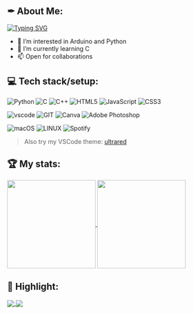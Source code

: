## ✒ About Me:

[![Typing SVG](https://readme-typing-svg.demolab.com?font=Lilita+One&pause=1000&color=B60000&random=false&width=435&lines=Hi%2C+I%E2%80%99m+Ema)](https://git.io/typing-svg)

- 👀 I’m interested in Arduino and Python
- 🌱 I’m currently learning C
- 📫 Open for collaborations

## 💻 Tech stack/setup:
![Python](https://img.shields.io/badge/python-3670A0?style=for-the-badge&logo=python&logoColor=ffdd54)
![C](https://img.shields.io/badge/c-%2300599C.svg?style=for-the-badge&logo=c&logoColor=white)
![C++](https://img.shields.io/badge/c++-%2300599C.svg?style=for-the-badge&logo=c%2B%2B&logoColor=white)
![HTML5](https://img.shields.io/badge/html5-%23E34F26.svg?style=for-the-badge&logo=html5&logoColor=white)
![JavaScript](https://img.shields.io/badge/javascript-%23323330.svg?style=for-the-badge&logo=javascript&logoColor=%23F7DF1E)
![CSS3](https://img.shields.io/badge/css3-%231572B6.svg?style=for-the-badge&logo=css3&logoColor=white)

![vscode](https://img.shields.io/badge/VSCode-0078D4?style=for-the-badge&logo=visual%20studio%20code&logoColor=white)
![GIT](https://img.shields.io/badge/Git-fc6d26?style=for-the-badge&logo=git&logoColor=white)
![Canva](https://img.shields.io/badge/Canva-%2300C4CC.svg?style=for-the-badge&logo=Canva&logoColor=white)
![Adobe Photoshop](https://img.shields.io/badge/adobephotoshop-%2331A8FF.svg?style=for-the-badge&logo=adobephotoshop&logoColor=white)

![macOS](https://img.shields.io/badge/mac%20os-000000?style=for-the-badge&logo=macos&logoColor=F0F0F0)
![LINUX](https://img.shields.io/badge/Linux-FCC624?style=for-the-badge&logo=linux&logoColor=black)
![Spotify](https://img.shields.io/badge/Spotify-1ED760?style=for-the-badge&logo=spotify&logoColor=white)

> Also try my VSCode theme: [ultrared](https://marketplace.visualstudio.com/items?itemName=EmaBixD.ultrared&ssr=false#overview)

## 🏆 My stats:

<a href="https://github.com/EmaBixD?tab=repositories">
  <img height=205 align="center" src="https://github-readme-stats.vercel.app/api?username=EmaBixD&theme=shadow_red&bg_color=00000000" />
</a>
<a href="https://github.com/EmaBixD">
  <img height=205 align="center" src="https://github-readme-stats.vercel.app/api/top-langs?username=EmaBixD&layout=compact&langs_count=8&theme=shadow_red&bg_color=00000000" />
</a>

## 🎯 Highlight:

<a href="https://github.com/EmaBixD/LocalDeck">
  <img align="center" src="https://github-readme-stats.vercel.app/api/pin/?username=EmaBixD&repo=LocalDeck&show_owner=false&theme=shadow_red&bg_color=00000000" weight=20 />
</a>
<a href="https://github.com/EmaBixD/python-keylogger">
  <img align="center" src="https://github-readme-stats.vercel.app/api/pin/?username=EmaBixD&repo=python-keylogger&show_owner=false&theme=shadow_red&bg_color=00000000" />
</a>
